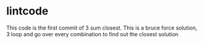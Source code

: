 # lintcode
This code is the first commit of 3 sum closest.
This is a bruce force solution, 3 loop and go over every combination to find out the closest solution

